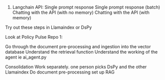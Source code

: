1. Langchain API:
Single prompt response
Single prompt response (batch)
Chatting with the API (with no memory)
Chatting with the API (with memory)

Try out these steps in Llamaindex or DsPy

Look at Policy Pulse Repo 1:

Go through the document pre-processing and ingestion into the vector database
Understand the retrieval function
Understand the working of the agent ie ai_agent.py

Consolidation
Work separately. one person picks DsPy and the other Llamaindex
Do document pre-processing
set up RAG